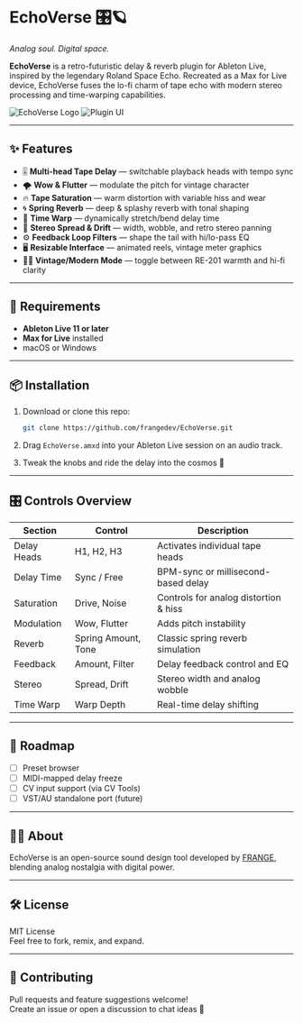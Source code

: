 # EchoVerse 🎛🪐  
_Analog soul. Digital space._  

**EchoVerse** is a retro-futuristic delay & reverb plugin for Ableton Live, inspired by the legendary Roland Space Echo. Recreated as a Max for Live device, EchoVerse fuses the lo-fi charm of tape echo with modern stereo processing and time-warping capabilities.

![EchoVerse Logo](Images/echoverse_logo.png)
![Plugin UI](Images/echoverse_ui.png)

---

## ✨ Features

- 🎚 **Multi-head Tape Delay** — switchable playback heads with tempo sync
- 🌪 **Wow & Flutter** — modulate the pitch for vintage character
- 🔥 **Tape Saturation** — warm distortion with variable hiss and wear
- 🌀 **Spring Reverb** — deep & splashy reverb with tonal shaping
- 🧬 **Time Warp** — dynamically stretch/bend delay time
- 🌌 **Stereo Spread & Drift** — width, wobble, and retro stereo panning
- ⚙️ **Feedback Loop Filters** — shape the tail with hi/lo-pass EQ
- 🖥 **Resizable Interface** — animated reels, vintage meter graphics
- 🧑‍🚀 **Vintage/Modern Mode** — toggle between RE-201 warmth and hi-fi clarity

---

## 🔧 Requirements

- **Ableton Live 11 or later**
- **Max for Live** installed
- macOS or Windows

---

## 📦 Installation

1. Download or clone this repo:
   ```bash
   git clone https://github.com/frangedev/EchoVerse.git
   ```

2. Drag `EchoVerse.amxd` into your Ableton Live session on an audio track.

3. Tweak the knobs and ride the delay into the cosmos 🌌

---

## 🎛 Controls Overview

| Section | Control | Description |
|--------|---------|-------------|
| Delay Heads | H1, H2, H3 | Activates individual tape heads |
| Delay Time | Sync / Free | BPM-sync or millisecond-based delay |
| Saturation | Drive, Noise | Controls for analog distortion & hiss |
| Modulation | Wow, Flutter | Adds pitch instability |
| Reverb | Spring Amount, Tone | Classic spring reverb simulation |
| Feedback | Amount, Filter | Delay feedback control and EQ |
| Stereo | Spread, Drift | Stereo width and analog wobble |
| Time Warp | Warp Depth | Real-time delay shifting |

---

## 🧪 Roadmap

- [ ] Preset browser
- [ ] MIDI-mapped delay freeze
- [ ] CV input support (via CV Tools)
- [ ] VST/AU standalone port (future)

---

## 👨‍🚀 About

EchoVerse is an open-source sound design tool developed by [FRANGE](https://github.com/frangedev), blending analog nostalgia with digital power.

---

## 🛠 License

MIT License  
Feel free to fork, remix, and expand.

---

## 🤖 Contributing

Pull requests and feature suggestions welcome!  
Create an issue or open a discussion to chat ideas 🚀
